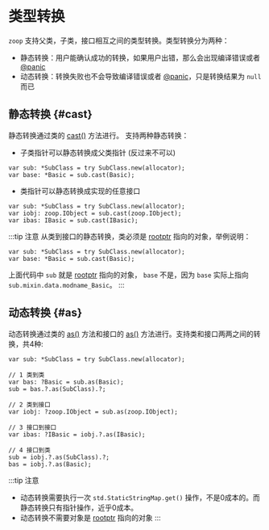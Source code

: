# 类型转换
`zoop` 支持父类，子类，接口相互之间的类型转换。类型转换分为两种：
- 静态转换：用户能确认成功的转换，如果用户出错，那么会出现编译错误或者 [@panic](https://ziglang.org/documentation/0.13.0/#panic)
- 动态转换：转换失败也不会导致编译错误或者 [@panic](https://ziglang.org/documentation/0.13.0/#panic)，只是转换结果为 `null` 而已

## 静态转换 {#cast}
静态转换通过类的 [cast()](../reference/class#cast) 方法进行。 支持两种静态转换：
- 子类指针可以静态转换成父类指针 (反过来不可以)
```zig
var sub: *SubClass = try SubClass.new(allocator);
var base: *Basic = sub.cast(Basic);
```
- 类指针可以静态转换成实现的任意接口
```zig
var sub: *SubClass = try SubClass.new(allocator);
var iobj: zoop.IObject = sub.cast(zoop.IObject);
var ibas: IBasic = sub.cast(IBasic);
```
:::tip 注意
从类到接口的静态转换，类必须是 [rootptr](../reference/principle#term) 指向的对象，举例说明：
```zig
var sub: *SubClass = try SubClass.new(allocator);
var base: *Basic = sub.cast(Basic);
```
上面代码中 `sub` 就是 [rootptr](../reference/principle#term) 指向的对象， `base` 不是，因为 `base` 实际上指向 `sub.mixin.data.modname_Basic`。
:::
## 动态转换 {#as}
动态转换通过类的 [as()](../reference/class#as) 方法和接口的 [as()](../reference/iobject#as) 方法进行。支持类和接口两两之间的转换，共4种:
```zig
var sub: *SubClass = try SubClass.new(allocator);

// 1 类到类
var bas: ?Basic = sub.as(Basic);
sub = bas.?.as(SubClass).?;

// 2 类到接口
var iobj: ?zoop.IObject = sub.as(zoop.IObject);

// 3 接口到接口
var ibas: ?IBasic = iobj.?.as(IBasic);

// 4 接口到类
sub = iobj.?.as(SubClass).?;
bas = iobj.?.as(Basic);
```
:::tip 注意
- 动态转换需要执行一次 `std.StaticStringMap.get()` 操作，不是0成本的。而静态转换只有指针操作，近乎0成本。
- 动态转换不需要对象是 [rootptr](../reference/principle#term) 指向的对象
:::